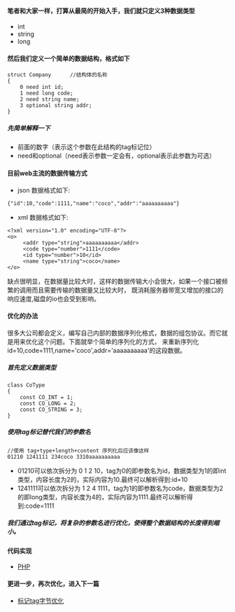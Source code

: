 #### 笔者和大家一样，打算从最简的开始入手，我们就只定义3种数据类型
- int 
- string 
- long 

#### 然后我们定义一个简单的数据结构，格式如下

```
struct Company      //结构体的名称
{
    0 need int id;  
    1 need long code;
    2 need string name;
    3 optional string addr;
}
```
##### 先简单解释一下
- 前面的数字（表示这个参数在此结构的tag标记位）
- need和optional（need表示参数一定会有，optional表示此参数为可选）

#### 目前web主流的数据传输方式
- json
数据格式如下: 
```
{"id":10,"code":1111,"name":"coco","addr":"aaaaaaaaaa"}
```
- xml
数据格式如下:
```
<?xml version="1.0" encoding="UTF-8"?>
<o>
     <addr type="string">aaaaaaaaaa</addr>
     <code type="number">1111</code>
     <id type="number">10</id>
     <name type="string">coco</name>
</o>
```

缺点很明显，在数据量比较大时，这样的数据传输大小会很大，如果一个接口被频繁的调用而且需要传输的数据量又比较大时，
既消耗服务器带宽又增加的接口的响应速度,磁盘的io也会受到影响。

#### 优化的办法
很多大公司都会定义，编写自己内部的数据序列化格式，数据的组包协议。而它就是用来优化这个问题。下面就举个简单的序列化的方式，
来重新序列化id=10,code=1111,name='coco',addr='aaaaaaaaaa'的这段数据。


##### 首先定义数据类型
```
class CoType
{
    const CO_INT = 1;
    const CO_LONG = 2;
    const CO_STRING = 3;
}
```
##### 使用tag标记替代我们的参数名
```
//使用 tag+type+length+content 序列化后应该像这样
01210 1241111 234coco 3310aaaaaaaaaa
```

- 01210可以依次拆分为 0 1 2 10，tag为0的即参数名为id，数据类型为1的即int类型，内容长度为2的，实际内容为10.最终可以解析得到:id=10
- 1241111可以依次拆分为 1 2 4 1111，tag为1的即参数名为code，数据类型为2的即long类型，内容长度为4的，实际内容为1111.最终可以解析得到:code=1111

##### 我们通过tag标记，将复杂的参数名进行优化，使得整个数据结构的长度得到缩小。

#### 代码实现
- [PHP](../demo/php/demo1.php)

#### 更进一步，再次优化，进入下一篇
- [标记tag字节优化](../doc/why-tag-opt.md)
